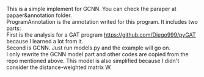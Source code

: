 This is a simple implement for GCNN. You can check the paraper at papaer&annotation folder.
<br>
ProgramAnnotation is the annotation writed for this program. It includes two parts:
<br>
First is the analysis for a GAT program https://github.com/Diego999/pyGAT because I learned a lot from it.
<br>
Second is GCNN. Just run models.py and the example will go on.
<br>
I only rewrite the GCNN model part and other codes are copied from the repo mentioned above. This model is also simplified because I didn't consider the distance-weighted matrix W.

